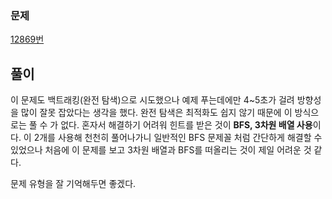 ### 문제
[12869번](https://www.acmicpc.net/problem/12869)

## 풀이
이 문제도 백트래킹(완전 탐색)으로 시도했으나 예제 푸는데에만 4~5초가 걸려 방향성을 많이 잘못 잡았다는 생각을 했다. 완전 탐색은 최적화도 쉽지 않기 때문에 이 방식으로는 풀 수 가 없다. 혼자서 해결하기 어려워 힌트를 받은 것이 **BFS, 3차원 배열 사용**이다. 이 2개를 사용해 천천히 풀어나가니 일반적인 BFS 문제꼴 처럼 간단하게 해결할 수 있었으나 처음에 이 문제를 보고 3차원 배열과 BFS를 떠올리는 것이 제일 어려운 것 같다.

문제 유형을 잘 기억해두면 좋겠다.


